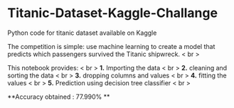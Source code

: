 # Titanic-Dataset-Kaggle-Challange
Python code for titanic dataset available on Kaggle

The competition is simple: use machine learning to create a model that predicts which passengers survived the Titanic shipwreck. < br \>

This notebook provides: < br \>
**1.** Importing the data < br \>
**2.** cleaning and sorting the data < br \>
**3.** dropping columns and values < br \>
**4.** fitting the values < br \>
**5.** Prediction using decision tree classifier < br \>

**Accuracy obtained : 77.990% **





